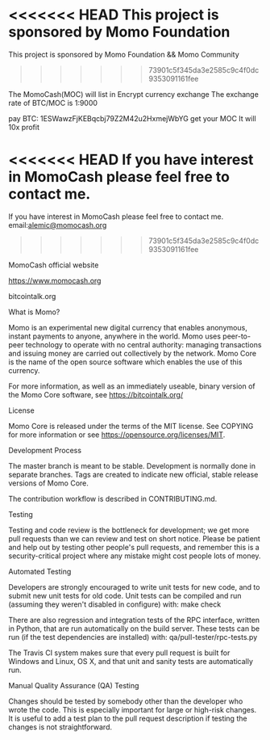 <<<<<<< HEAD
This project is sponsored by Momo Foundation
=======
This project is sponsored by Momo Foundation && Momo Community
>>>>>>> 73901c5f345da3e2585c9c4f0dc9353091161fee

The MomoCash(MOC)  will list in Encrypt currency exchange
The exchange rate of  BTC/MOC is 1:9000

pay BTC: 1ESWawzFjKEBqcbj79Z2M42u2HxmejWbYG  get your MOC
It will 10x profit

<<<<<<< HEAD
If you have interest in MomoCash please feel free to contact me.
=======
If you have interest in MomoCash please feel free to contact me. email:alemic@momocash.org
>>>>>>> 73901c5f345da3e2585c9c4f0dc9353091161fee

MomoCash official website

https://www.momocash.org

bitcointalk.org

What is Momo?

Momo is an experimental new digital currency that enables anonymous, instant payments to anyone, anywhere in the world. Momo uses peer-to-peer technology to operate with no central authority: managing transactions and issuing money are carried out collectively by the network. Momo Core is the name of the open source software which enables the use of this currency.

For more information, as well as an immediately useable, binary version of the Momo Core software, see https://bitcointalk.org/

License

Momo Core is released under the terms of the MIT license. See COPYING for more information or see https://opensource.org/licenses/MIT.

Development Process

The master branch is meant to be stable. Development is normally done in separate branches. Tags are created to indicate new official, stable release versions of Momo Core.

The contribution workflow is described in CONTRIBUTING.md.

Testing

Testing and code review is the bottleneck for development; we get more pull requests than we can review and test on short notice. Please be patient and help out by testing other people's pull requests, and remember this is a security-critical project where any mistake might cost people lots of money.

Automated Testing

Developers are strongly encouraged to write unit tests for new code, and to submit new unit tests for old code. Unit tests can be compiled and run (assuming they weren't disabled in configure) with: make check

There are also regression and integration tests of the RPC interface, written in Python, that are run automatically on the build server. These tests can be run (if the test dependencies are installed) with: qa/pull-tester/rpc-tests.py

The Travis CI system makes sure that every pull request is built for Windows and Linux, OS X, and that unit and sanity tests are automatically run.

Manual Quality Assurance (QA) Testing

Changes should be tested by somebody other than the developer who wrote the code. This is especially important for large or high-risk changes. It is useful to add a test plan to the pull request description if testing the changes is not straightforward.
